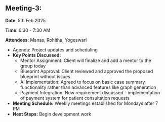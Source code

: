## Meeting-3:

**Date**: 5th Feb 2025

**Time**: 6:30 - 7:30 AM

**Attendees**: Manas, Rohitha, Yogeswari

- Agenda: Project updates and scheduling
- **Key Points Discussed:**
    - Mentor Assignment: Client will finalize and add a mentor to the group today
    - Blueprint Approval: Client reviewed and approved the proposed blueprint without issues
    - AI Implementation: Agreed to focus on basic case summary functionality rather than advanced features like graph generation
    - Payment Integration: New requirement discussed - implementation of payment system for patient consultation requests
- **Meeting Schedule:** Weekly meetings established for Mondays after 7 PM
- **Next Steps:** Begin development work
